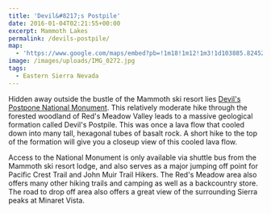 ```yaml
---
title: 'Devil&#8217;s Postpile'
date: 2016-01-04T02:21:55+00:00
excerpt: Mammoth Lakes
permalink: /devils-postpile/
map:
  - 'https://www.google.com/maps/embed?pb=!1m18!1m12!1m3!1d103885.82452965398!2d-119.1549458372254!3d37.62509782852979!2m3!1f0!2f0!3f0!3m2!1i1024!2i768!4f13.1!3m3!1m2!1s0x809672fe7d5a369d%3A0x9a5f7b427fb58dc5!2sDevils+Postpile+National+Monument!5e1!3m2!1sen!2sus!4v1469937216064'
image: /images/uploads/IMG_0272.jpg
tags:
  - Eastern Sierra Nevada
---
```

Hidden away outside the bustle of the Mammoth ski resort lies <a href="http://www.nps.gov/depo/index.htm">Devil's Postpone National Monument</a>. This relatively moderate hike through the forested woodland of Red's Meadow Valley leads to a massive geological formation called Devil's Postpile. This was once a lava flow that cooled down into many tall, hexagonal tubes of basalt rock. A short hike to the top of the formation will give you a closeup view of this cooled lava flow.

Access to the National Monument is only available via shuttle bus from the Mammoth ski resort lodge, and also serves as a major jumping off point for Pacific Crest Trail and John Muir Trail Hikers. The Red's Meadow area also offers many other hiking trails and camping as well as a backcountry store. The road to drop off area also offers a great view of the surrounding Sierra peaks at Minaret Vista.

